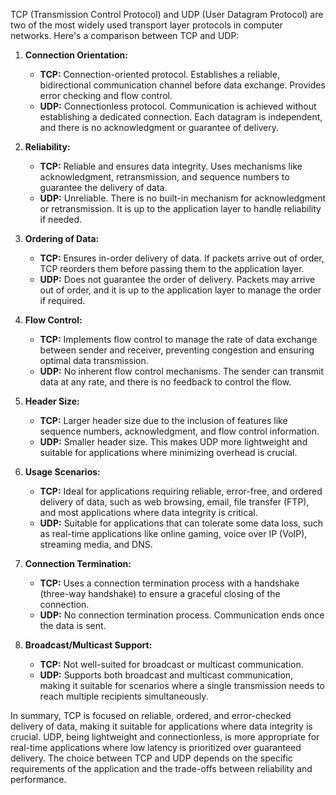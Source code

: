 TCP (Transmission Control Protocol) and UDP (User Datagram Protocol) are two of the most widely used transport layer protocols in computer networks. Here's a comparison between TCP and UDP:

1. **Connection Orientation:**
   - **TCP:** Connection-oriented protocol. Establishes a reliable, bidirectional communication channel before data exchange. Provides error checking and flow control.
   - **UDP:** Connectionless protocol. Communication is achieved without establishing a dedicated connection. Each datagram is independent, and there is no acknowledgment or guarantee of delivery.

2. **Reliability:**
   - **TCP:** Reliable and ensures data integrity. Uses mechanisms like acknowledgment, retransmission, and sequence numbers to guarantee the delivery of data.
   - **UDP:** Unreliable. There is no built-in mechanism for acknowledgment or retransmission. It is up to the application layer to handle reliability if needed.

3. **Ordering of Data:**
   - **TCP:** Ensures in-order delivery of data. If packets arrive out of order, TCP reorders them before passing them to the application layer.
   - **UDP:** Does not guarantee the order of delivery. Packets may arrive out of order, and it is up to the application layer to manage the order if required.

4. **Flow Control:**
   - **TCP:** Implements flow control to manage the rate of data exchange between sender and receiver, preventing congestion and ensuring optimal data transmission.
   - **UDP:** No inherent flow control mechanisms. The sender can transmit data at any rate, and there is no feedback to control the flow.

5. **Header Size:**
   - **TCP:** Larger header size due to the inclusion of features like sequence numbers, acknowledgment, and flow control information.
   - **UDP:** Smaller header size. This makes UDP more lightweight and suitable for applications where minimizing overhead is crucial.

6. **Usage Scenarios:**
   - **TCP:** Ideal for applications requiring reliable, error-free, and ordered delivery of data, such as web browsing, email, file transfer (FTP), and most applications where data integrity is critical.
   - **UDP:** Suitable for applications that can tolerate some data loss, such as real-time applications like online gaming, voice over IP (VoIP), streaming media, and DNS.

7. **Connection Termination:**
   - **TCP:** Uses a connection termination process with a handshake (three-way handshake) to ensure a graceful closing of the connection.
   - **UDP:** No connection termination process. Communication ends once the data is sent.

8. **Broadcast/Multicast Support:**
   - **TCP:** Not well-suited for broadcast or multicast communication.
   - **UDP:** Supports both broadcast and multicast communication, making it suitable for scenarios where a single transmission needs to reach multiple recipients simultaneously.

In summary, TCP is focused on reliable, ordered, and error-checked delivery of data, making it suitable for applications where data integrity is crucial. UDP, being lightweight and connectionless, is more appropriate for real-time applications where low latency is prioritized over guaranteed delivery. The choice between TCP and UDP depends on the specific requirements of the application and the trade-offs between reliability and performance.

